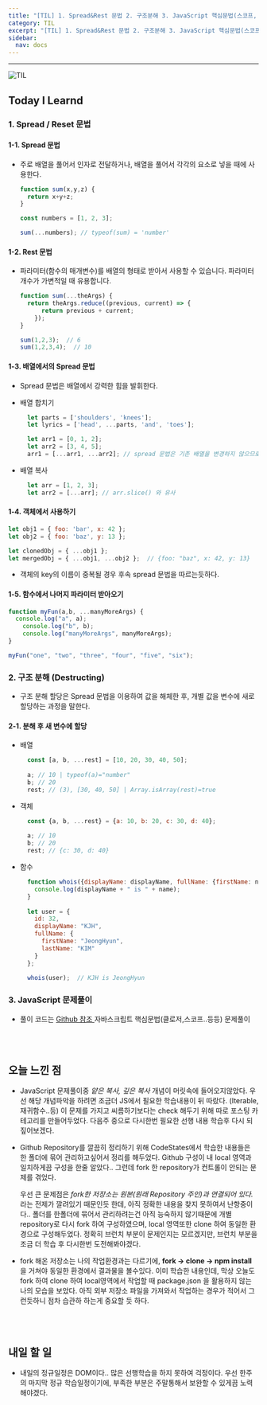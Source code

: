 ```yaml
---
title: "[TIL] 1. Spread&Rest 문법 2. 구조분해 3. JavaScript 핵심문법(스코프, 클로저..) 문제풀이"
category: TIL
excerpt: "[TIL] 1. Spread&Rest 문법 2. 구조분해 3. JavaScript 핵심문법(스코프, 클로저..) 문제풀이"
sidebar:
  nav: docs
---
```


---

![TIL](https://user-images.githubusercontent.com/83164003/127775612-7464075f-89e7-478e-82ee-dc1c2710a125.jpeg)
## Today I Learnd
### 1. Spread / Reset 문법

#### 1-1. Spread 문법
- 주로 배열을 풀어서 인자로 전달하거나, 배열을 풀어서 각각의 요소로 넣을 때에 사용한다.

  ```javascript
  function sum(x,y,z) {
    return x+y+z;
  }
  
  const numbers = [1, 2, 3];
  
  sum(...numbers); // typeof(sum) = 'number'
  ```
#### 1-2. Rest 문법
- 파라미터(함수의 매개변수)를 배열의 형태로 받아서 사용할 수 있습니다. 파라미터 개수가 가변적일 때 유용합니다.

  ```javascript
  function sum(...theArgs) {
    return theArgs.reduce((previous, current) => {
	    return previous + current;
	  });
  }
  
  sum(1,2,3);  // 6
  sum(1,2,3,4);  // 10
  ```
	
#### 1-3. 배열에서의 Spread 문법
- Spread 문법은 배열에서 강력한 힘을 발휘한다.

- 배열 합치기

  ```javascript
	let parts = ['shoulders', 'knees'];
	let lyrics = ['head', ...parts, 'and', 'toes'];
	```
	
  ```javascript
	let arr1 = [0, 1, 2];
	let arr2 = [3, 4, 5];
	arr1 = [...arr1, ...arr2]; // spread 문법은 기존 배열을 변경하지 않으므로(immutable), arr1의 값을 바꾸려면 새롭게 할당해야 한다.
	```
	
- 배열 복사

  ```javascript
	let arr = [1, 2, 3];
	let arr2 = [...arr]; // arr.slice() 와 유사
	```

#### 1-4. 객체에서 사용하기

  ```javascript
  let obj1 = { foo: 'bar', x: 42 };
  let obj2 = { foo: 'baz', y: 13 };
  
  let clonedObj = { ...obj1 };
  let mergedObj = { ...obj1, ...obj2 };  // {foo: "baz", x: 42, y: 13}
  ```

- 객체의 key의 이름이 중복될 경우 후속 spread 문법을 따르는듯하다.

#### 1-5. 함수에서 나머지 파라미터 받아오기
  
```javascript 
function myFun(a,b, ...manyMoreArgs) {
  console.log("a", a);
	console.log("b", b);
	console.log("manyMoreArgs", manyMoreArgs);
}

myFun("one", "two", "three", "four", "five", "six");
```

### 2. 구조 분해 (Destructing)
- 구조 분해 할당은 Spread 문법을 이용하여 값을 해체한 후, 개별 값을 변수에 새로 할당하는 과정을 말한다.

#### 2-1. 분해 후 새 변수에 할당
- 배열 
  
  ```javascript
	const [a, b, ...rest] = [10, 20, 30, 40, 50];
	
	a; // 10 | typeof(a)="number"
	b; // 20
	rest; // (3), [30, 40, 50] | Array.isArray(rest)=true
	```

- 객체

  ```javascript
	const {a, b, ...rest} = {a: 10, b: 20, c: 30, d: 40};
	
	a; // 10
	b; // 20
	rest; // {c: 30, d: 40}
	```

- 함수

  ```javascript
	function whois({displayName: displayName, fullName: {firstName: name}}){
	  console.log(displayName + " is " + name);
	}
	
	let user = {
	  id: 32,
	  displayName: "KJH",
	  fullName: {
		firstName: "JeongHyun",
		lastName: "KIM"
	  }
	};
	
	whois(user);  // KJH is JeongHyun
	```
	
### 3. JavaScript 문제풀이
- 풀이 코드는 <a href="https://github.com/JH8459/im-sprint-javascript-koans" target="_blank">Github 참조 </a> 자바스크립트 핵심문법(클로저,스코프..등등) 문제풀이

<br>
<br>

## 오늘 느낀 점
- JavaScript 문제풀이중 *얕은 복사, 깊은 복사* 개념이 머릿속에 들어오지않았다. 우선 해당 개념파악을 하려면 조금더 JS에서 필요한 학습내용이 뒤 따랐다. (Iterable, 재귀함수..등) 이 문제를 가지고 씨름하기보다는 check 해두기 위해 따로 포스팅 카테고리를 만들어두었다. 다음주 중으로 다시한번 필요한 선행 내용 학습후 다시 되짚어보겠다.

- Github Repository를 깔끔히 정리하기 위해 CodeStates에서 학습한 내용들은 한 폴더에 묶어 관리하고싶어서 정리를 해두었다. Github 구성이 내 local 영역과 일치하게끔 구성을 한줄 알았다..  그런데 fork 한 repository가 컨트롤이 안되는 문제를 겪었다. 

  우선 큰 문제점은 *fork한 저장소는 원본(원래 Repository 주인)과 연결되어 있다.* 라는 전제가 깔려있기 때문인듯 한데, 아직 정확한 내용을 찾지 못하여서 난항중이다.. 폴더를 한폴더에 묶어서 관리하려는건 아직 능숙하지 않기때문에 개별 repository로 다시 fork 하여 구성하였으며, local 영역또한 clone 하여 동일한 환경으로 구성해두었다.  정확히 브런치 부분이 문제인지는 모르겠지만, 브런치 부분을 조금 더 학습 후 다시한번 도전해봐야겠다. 
	
- fork 해온 저장소는 나의 작업환경과는 다르기에,  **fork -> clone -> npm install** 을 거쳐야 동일한 환경에서 결과물을 볼수있다. 이미 학습한 내용인데, 막상 오늘도 fork 하여 clone 하여 local영역에서 작업할 때 package.json 을 활용하지 않는 나의 모습을 보았다. 아직 외부 저장소 파일을 가져와서 작업하는 경우가 적어서 그런듯하니 점차 습관하 하는게 중요할 듯 하다.

<br>
<br>

## 내일 할 일
- 내일의 정규일정은 DOM이다.. 많은 선행학습을 하지 못하여 걱정이다. 우선 한주의 마지막 정규 학습일정이기에, 부족한 부분은 주말통해서 보완할 수 있게끔 노력해야겠다.
